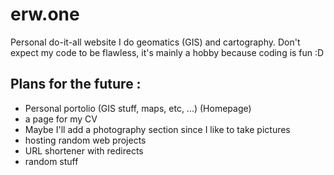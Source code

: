# erw.one
Personal do-it-all website
I do geomatics (GIS) and cartography. Don't expect my code to be flawless, it's mainly a hobby because coding is fun :D 

Plans for the future : 
--
- Personal portolio (GIS stuff, maps, etc, ...) (Homepage)
- a page for my CV
- Maybe I'll add a photography section since I like to take pictures
- hosting random web projects
- URL shortener with redirects
- random stuff
